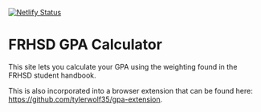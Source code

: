 [![Netlify Status](https://api.netlify.com/api/v1/badges/05dff722-e8d8-4bd8-ac0c-004d75f8fd5c/deploy-status)](https://app.netlify.com/sites/frhsd-gpa/deploys)
# FRHSD GPA Calculator
This site lets you calculate your GPA using the weighting found in the FRHSD student handbook.

This is also incorporated into a browser extension that can be found here: https://github.com/tylerwolf35/gpa-extension.
